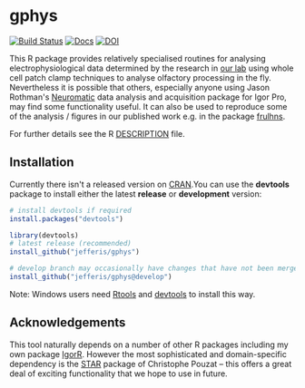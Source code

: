 # gphys
[![Build Status](https://travis-ci.org/jefferis/gphys.svg)](https://travis-ci.org/jefferis/gphys)
[![Docs](https://img.shields.io/badge/docs-100%25-brightgreen.svg)](https://jefferis.github.io/gphys/reference/)
[![DOI](https://zenodo.org/badge/12226078.svg)](https://zenodo.org/badge/latestdoi/12226078)

This R package provides relatively specialised routines for analysing electrophysiological data determined by the research in [our lab](http://jefferislab.org) using whole cell patch clamp techniques to analyse olfactory processing in the fly. Nevertheless it is possible that others, especially anyone using Jason Rothman's [Neuromatic](http://www.neuromatic.thinkrandom.com) data analysis and acquisition package for Igor Pro, may find some functionality useful. It can also be used to reproduce some of the analysis / figures in our published work
e.g. in the package [frulhns](https://github.com/jefferis/frulhns).

For further details see the R [DESCRIPTION](DESCRIPTION) file.
 
## Installation
Currently there isn't a released version on [CRAN](http://cran.r-project.org/).You can use 
the **devtools** package to install either the latest **release** or **development** version:

```r
# install devtools if required
install.packages("devtools")

library(devtools)
# latest release (recommended)
install_github("jefferis/gphys")

# develop branch may occasionally have changes that have not been merged to master
install_github("jefferis/gphys@develop")
```

Note: Windows users need [Rtools](http://www.murdoch-sutherland.com/Rtools/) and [devtools](http://CRAN.R-project.org/package=devtools) to install this way.

## Acknowledgements
This tool naturally depends on a number of other R packages including my own package [IgorR](https://github.com/jefferis/IgorR). However the most sophisticated and domain-specific dependency is the [STAR](http://cran.r-project.org/web/packages/STAR) package of Christophe Pouzat – this offers a great deal of exciting functionality that we hope to use in future.
